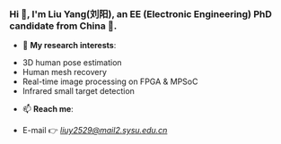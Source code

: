 ### Hi 👋, I'm Liu Yang(刘阳), an EE (Electronic Engineering) PhD candidate from China 🐼.

- 🌱 **My research interests**:
 * 3D human pose estimation
 * Human mesh recovery
 * Real-time image processing on FPGA & MPSoC
 * Infrared small target detection

- 📫 **Reach me**:
 * E-mail 👉 *liuy2529@mail2.sysu.edu.cn*


<!--
**liuyang9609/liuyang9609** is a ✨ _special_ ✨ repository because its `README.md` (this file) appears on your GitHub profile.

Here are some ideas to get you started:

- 🔭 I’m currently working on ...
- 🌱 I’m currently learning ...
- 👯 I’m looking to collaborate on ...
- 🤔 I’m looking for help with ...
- 💬 Ask me about ...
- 📫 How to reach me: ...
- 😄 Pronouns: ...
- ⚡ Fun fact: ...
-->

